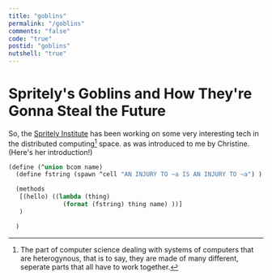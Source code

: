 ```yaml
---
title: "goblins"
permalink: "/goblins"
comments: "false"
code: "true"
postid: "goblins"
nutshell: "true"
---
```


# Spritely's Goblins and How They're Gonna Steal the Future

So, the [Spritely Institute](https://spritely.institute/) has been working on
some very interesting tech in the distributed computing[^1] space. as was introduced to me by Christine.
(Here's her introduction!)
[](mastodon:octodon.social/109388563865627081)

```lisp
(define (^union bcom name)
  (define fstring (spawn ^cell "AN INJURY TO ~a IS AN INJURY TO ~a") )

  (methods
   [(hello) ((lambda (thing)
               (format (fstring) thing name) ))]
   )

  )
```

[^1]: The part of computer science dealing with systems of computers that are heterogynous, that is to say, they are made of many different, seperate parts that all have to work together.
